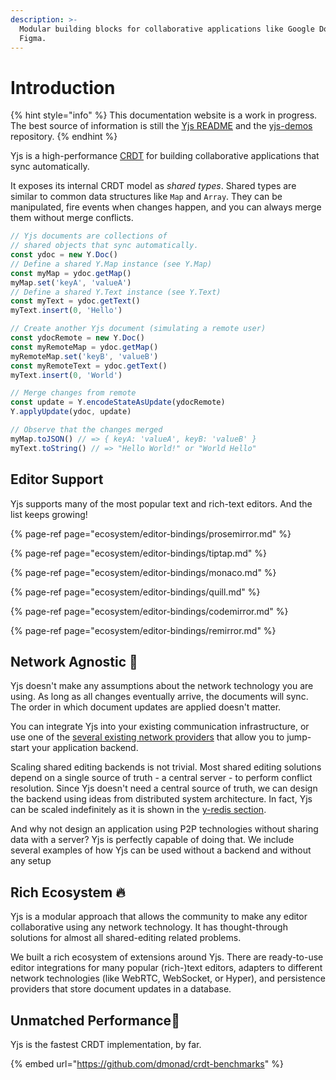 ```yaml
---
description: >-
  Modular building blocks for collaborative applications like Google Docs and
  Figma.
---
```


# Introduction

{% hint style="info" %}
This documentation website is a work in progress. The best source of information is still the [Yjs README](https://github.com/yjs/yjs) and the [yjs-demos](https://github.com/yjs/yjs-demos) repository.
{% endhint %}

Yjs is a high-performance [CRDT](https://en.wikipedia.org/wiki/Conflict-free_replicated_data_type) for building collaborative applications that sync automatically.

It exposes its internal CRDT model as _shared types_. Shared types are similar to common data structures like `Map` and `Array`. They can be manipulated, fire events when changes happen, and you can always merge them without merge conflicts.

```javascript
// Yjs documents are collections of
// shared objects that sync automatically.
const ydoc = new Y.Doc()
// Define a shared Y.Map instance (see Y.Map)
const myMap = ydoc.getMap()
myMap.set('keyA', 'valueA')
// Define a shared Y.Text instance (see Y.Text)
const myText = ydoc.getText()
myText.insert(0, 'Hello')

// Create another Yjs document (simulating a remote user)
const ydocRemote = new Y.Doc()
const myRemoteMap = ydoc.getMap()
myRemoteMap.set('keyB', 'valueB')
const myRemoteText = ydoc.getText()
myText.insert(0, 'World')

// Merge changes from remote
const update = Y.encodeStateAsUpdate(ydocRemote)
Y.applyUpdate(ydoc, update)

// Observe that the changes merged
myMap.toJSON() // => { keyA: 'valueA', keyB: 'valueB' }
myText.toString() // => "Hello World!" or "World Hello"

```

## Editor Support

Yjs supports many of the most popular text and rich-text editors. And the list keeps growing!

{% page-ref page="ecosystem/editor-bindings/prosemirror.md" %}

{% page-ref page="ecosystem/editor-bindings/tiptap.md" %}

{% page-ref page="ecosystem/editor-bindings/monaco.md" %}

{% page-ref page="ecosystem/editor-bindings/quill.md" %}

{% page-ref page="ecosystem/editor-bindings/codemirror.md" %}

{% page-ref page="ecosystem/editor-bindings/remirror.md" %}

## Network Agnostic 📡

Yjs doesn't make any assumptions about the network technology you are using. As long as all changes eventually arrive, the documents will sync. The order in which document updates are applied doesn't matter.

You can integrate Yjs into your existing communication infrastructure, or use one of the [several existing network providers](ecosystem/connection-provider/) that allow you to jump-start your application backend.

Scaling shared editing backends is not trivial. Most shared editing solutions depend on a single source of truth - a central server - to perform conflict resolution. Since Yjs doesn't need a central source of truth, we can design the backend using ideas from distributed system architecture. In fact, Yjs can be scaled indefinitely as it is shown in the [y-redis section](tutorials/untitled-3.md).

And why not design an application using P2P technologies without sharing data with a server? Yjs is perfectly capable of doing that. We include several examples of how Yjs can be used without a backend and without any setup 

## Rich Ecosystem 🔥 

Yjs is a modular approach that allows the community to make any editor collaborative using any network technology. It has thought-through solutions for almost all shared-editing related problems.

We built a rich ecosystem of extensions around Yjs. There are ready-to-use editor integrations for many popular \(rich-\)text editors, adapters to different network technologies \(like WebRTC, WebSocket, or Hyper\), and persistence providers that store document updates in a database.

## Unmatched Performance🚀 

Yjs is the fastest CRDT implementation, by far.

{% embed url="https://github.com/dmonad/crdt-benchmarks" %}

## 




